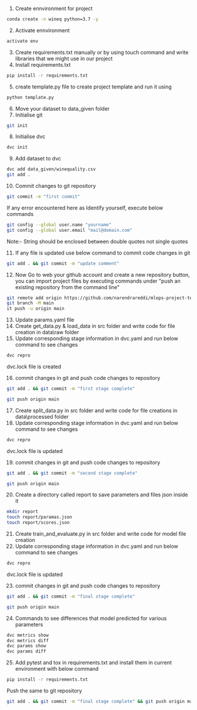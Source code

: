 1. Create ennvironment for project
```bash
conda create -n wineq python=3.7 -y
```
2. Activate ennvironment
```bash
activate env
```
3. Create requirements.txt manually or by using touch command and write libraries that we might use in our project
4. Install requirements.txt
```bash
pip install -r requirements.txt
```
5. create template.py file to create project template and run it using 
```bash
python template.py
```
6. Move your dataset to data_given folder
7. Initialise git
```bash
git init
```
8. Initialise dvc
```bash
dvc init 
```
9. Add dataset to dvc
```bash
dvc add data_given/winequality.csv
git add .
```
10. Commit changes to git repository
```bash
git commit -m "first commit"
```
If any error encountered here as Identify yourself, execute below commands
```bash
git config --global user.name "yourname"
git config --global user.email "mail@domain.com"
```
Note:- String should be enclosed between double quotes not single quotes

11. If any file is updated use below command to commit code changes in git
```bash
git add . && git commit -m "update comment"
```
12. Now Go to web your github account and create a new repository button, you can import project files by executing commands under "push an existing repository from the command line"
```bash
git remote add origin https://github.com/narendrareddi/mlops-project-template.git
git branch -M main
it push -u origin main
```
13. Update params.yaml file
14. Create get_data.py & load_data in src folder and write code for file creation in data\raw folder
15. Update corresponding stage information in dvc.yaml and run below command to see changes
```bash
dvc repro
```
dvc.lock file is created

16. commit changes in git and push code changes to repository 
```bash
git add . && git commit -m "first stage complete"
```
```bash
git push origin main
```
17. Create split_data.py in src folder and write code for file creations in data\processed folder
18. Update corresponding stage information in dvc.yaml and run below command to see changes
```bash
dvc repro
```
dvc.lock file is updated

19. commit changes in git and push code changes to repository 
```bash
git add . && git commit -m "second stage complete"
```
```bash
git push origin main
```
20. Create a directory called report to save parameters and files json inside it
```bash
mkdir report
touch report/paramas.json
touch report/scores.json
```
21. Create train_and_evaluate.py in src folder and write code for model file creation
22. Update corresponding stage information in dvc.yaml and run below command to see changes
```bash
dvc repro
```
dvc.lock file is updated

23. commit changes in git and push code changes to repository 
```bash
git add . && git commit -m "final stage complete"
```
```bash
git push origin main
```
24. Commands to see differences that model predicted for various parameters
```bash
dvc metrics show
dvc metrics diff
dvc params show
dvc params diff
```
25. Add pytest and tox in requirements.txt and install them in current environment with below command
```bash
pip install -r requirements.txt
```
Push the same to git repository
```bash
git add . && git commit -m "final stage complete" && git push origin main
```
